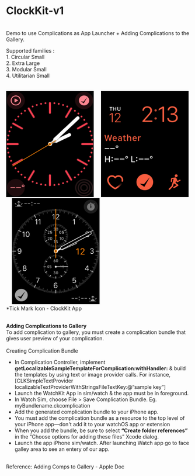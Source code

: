 # ClockKit-v1
<br>
Demo to use Complications as App Launcher + Adding Complications to the Gallery.

Supported families : <br> 
    1. Circular Small <br>
    2. Extra Large <br>
    3. Modular Small <br>
    4. Utilitarian Small <br>
<br>   
<img src="https://github.com/rrramanan/ClockKit-v1/blob/master/sampleImages/circular.png" width="240" Height="290">
&nbsp;&nbsp;&nbsp;
<img src="https://github.com/rrramanan/ClockKit-v1/blob/master/sampleImages/modSmall1.png" width="240" Height="290">
&nbsp;&nbsp;&nbsp; 
<img src="https://github.com/rrramanan/ClockKit-v1/blob/master/sampleImages/util4.png" width="240" Height="290">
<br>*Tick Mark Icon - ClockKit App
<br> <br> 

<b>Adding Complications to Gallery</b> 
<br>
To add complication to gallery, you must create a complication bundle that gives user preview of your complication.  
<br>
Creating Complication Bundle 
<ul>
<li>In Complication Controller, implement <b>getLocalizableSampleTemplateForComplication:withHandler:</b> & build the templates by using text or image provider calls. For instance, [CLKSimpleTextProvider localizableTextProviderWithStringsFileTextKey:@“sample key”]  </li>
 <li>Launch the WatchKit App in sim/watch & the app must be in foreground. </li>
 <li> In Watch Sim, choose File > Save Complication Bundle. Eg. myBundlename.ckcomplication</li>
 <li>Add the generated complication bundle to your iPhone app.</li>
 <li>You must add the complication bundle as a resource to the top level of your iPhone app—don't add it to your watchOS app or extension</li>
 <li> When you add the bundle, be sure to select <b>“Create folder references”</b> in the “Choose options for adding these files” Xcode dialog.</li>
 <li>Launch the app iPhone sim/watch. After launching Watch app go to face galley area to see an entery of our app. </li>
</ul> 
 <br>
Reference: <link href="https://developer.apple.com/library/content/releasenotes/WatchKit/AddingComplications/" target="_blank">Adding Comps to Gallery - Apple Doc</link> <br>
